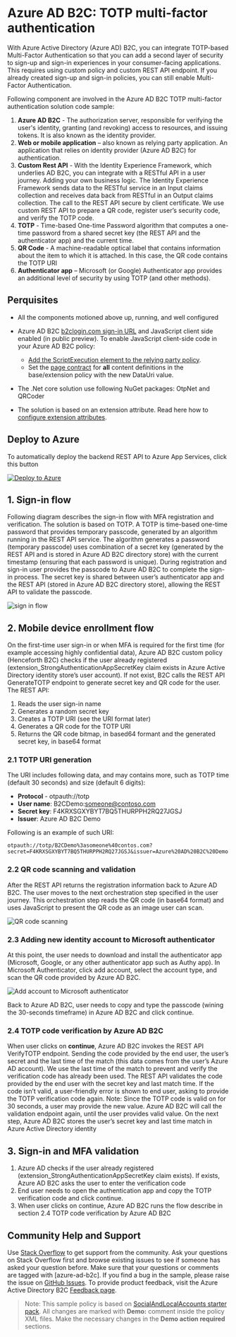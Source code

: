 # Azure AD B2C: TOTP multi-factor authentication

With Azure Active Directory (Azure AD) B2C, you can integrate TOTP-based Multi-Factor Authentication so that you can add a second layer of security to sign-up and sign-in experiences in your consumer-facing applications. This requires using custom policy and custom REST API endpoint. If you already created sign-up and sign-in policies, you can still enable Multi-Factor Authentication.

Following component are involved in the Azure AD B2C TOTP multi-factor authentication solution code sample:
1.	**Azure AD B2C** - The authorization server, responsible for verifying the user's identity, granting (and revoking) access to resources, and issuing tokens. It is also known as the identity provider. 
1.	**Web or mobile application** – also known as relying party application. An application that relies on identity provider (Azure AD B2C) for authentication. 
1.	**Custom Rest API** - With the Identity Experience Framework, which underlies AD B2C, you can integrate with a RESTful API in a user journey. Adding your own business logic. The Identity Experience Framework sends data to the RESTful service in an Input claims collection and receives data back from RESTful in an Output claims collection. The call to the REST API secure by client certificate. We use custom REST API to prepare a QR code, register user’s security code, and verify the TOTP code.
1.	**TOTP** - Time-based One-time Password algorithm that computes a one-time password from a shared secret key (the REST API and the authenticator app) and the current time.
1.	**QR Code** - A machine-readable optical label that contains information about the item to which it is attached. In this case, the QR code contains the TOTP URI
1.	**Authenticator app** – Microsoft (or Google) Authenticator app provides an additional level of security by using TOTP (and other methods).

## Perquisites
- All the components motioned above up, running, and well configured

- Azure AD B2C [b2clogin.com sign-in URL](https://docs.microsoft.com/en-us/azure/active-directory-b2c/b2clogin) and JavaScript client side enabled (in public preview). To enable JavaScript client-side code in your Azure AD B2C policy:
    - [Add the ScriptExecution element to the relying party policy](https://docs.microsoft.com/en-us/azure/active-directory-b2c/javascript-samples).
    - Set the [page contract](https://docs.microsoft.com/en-us/azure/active-directory-b2c/page-contract) for **all** content definitions in the base/extension policy with the new DataUri value. 
 
- The .Net core solution use following NuGet packages: OtpNet
and	QRCoder 

- The solution is based on an extension attribute. Read here how to [configure extension attributes](https://docs.microsoft.com/en-us/azure/active-directory-b2c/active-directory-b2c-create-custom-attributes-profile-edit-custom). 

## Deploy to Azure
To automatically deploy the backend REST API to Azure App Services, click this button

[![Deploy to Azure](http://azuredeploy.net/deploybutton.png)](https://azuredeploy.net/https://github.com/desokey/samples/edit/master/policies/custom-mfa-totp/ARMTemplates/)

## 1. Sign-in flow
Following diagram describes the sign-in flow with MFA registration and verification. The solution is based on TOTP. A TOTP is time-based one-time password that provides temporary passcode, generated by an algorithm running in the REST API service. The algorithm generates a password (temporary passcode) uses combination of a secret key (generated by the REST API and is stored in Azure AD B2C directory store) with the current timestamp (ensuring that each password is unique).  During registration and sign-in user provides the passcode to Azure AD B2C to complete the sign-in process. The secret key is shared between user’s authenticator app and the REST API (stored in Azure AD B2C directory store), allowing the REST API to validate the passcode.

 ![sign in flow](media/flow.png)

## 2. Mobile device enrollment flow
On the first-time user sign-in or when MFA is required for the first time (for example accessing highly confidential data), Azure AD B2C custom policy (Henceforth B2C) checks if the user already registered (extension_StrongAuthenticationAppSecretKey claim exists in Azure Active Directory identity store’s user account). If not exist, B2C calls the REST API GenerateTOTP endpoint to generate secret key and QR code for the user. The REST API:
1.	Reads the user sign-in name
2.	Generates a random secret key
3.	Creates a TOTP URI (see the URI format later)
4.	Generates a QR code for the TOTP URI
5.	Returns the QR code bitmap, in based64 formant and the generated secret key, in base64 format

### 2.1 TOTP URI generation
The URI includes following data, and may contains more, such as TOTP time (default 30 seconds) and size (default 6 digits):
- **Protocol** - otpauth://totp
- **User name**: B2CDemo:someone@contoso.com
- **Secret key**:  F4KRXSGXYBYT7BQ5THURPPH2RQ27JGSJ
- **Issuer**: Azure AD B2C Demo

Following is an example of such URI: 
```
otpauth://totp/B2CDemo%3asomeone%40contos.com?secret=F4KRXSGXYBYT7BQ5THURPPH2RQ27JGSJ&issuer=Azure%20AD%20B2C%20Demo
```

### 2.2 QR code scanning and validation
After the REST API returns the registration information back to Azure AD B2C. The user moves to the next orchestration step specified in the user journey. This orchestration step reads the QR code (in base64 format) and uses JavaScript to present the QR code as an image user can scan.

![QR code scanning](media/enroll.png)

### 2.3 Adding new identity account to Microsoft authenticator
At this point, the user needs to download and install the authenticator app (Microsoft, Google, or any other authenticator app such as Authy app). In Microsoft Authenticator, click add account, select the account type, and scan the QR code provided by Azure AD B2C.

![Add account to Microsoft authenticator](media/add-account.png)

Back to Azure AD B2C, user needs to copy and type the passcode (wining the 30-seconds timeframe) in Azure AD B2C and click continue.

### 2.4 TOTP code verification by Azure AD B2C
When user clicks on **continue**, Azure AD B2C invokes the REST API VerifyTOTP endpoint. Sending the code provided by the end user, the user’s secret and the last time of the match (this data comes from the user’s Azure AD account). We use the last time of the match to prevent and verify the verification code has already been used. The REST API validates the code provided by the end user with the secret key and last match time.
If the code isn’t valid, a user-friendly error is shown to end user, asking to provide the TOTP verification code again. Note: Since the TOTP code is valid on for 30 seconds, a user may provide the new value. Azure AD B2C will call the validation endpoint again, until the user provides valid value.
On the next step, Azure AD B2C stores the user’s secret key and last time match in Azure Active Directory identity 

## 3. Sign-in and MFA validation
1. Azure AD checks if the user already registered (extension_StrongAuthenticationAppSecretKey claim exists). If exists, Azure AD B2C asks the user to enter the verification code
1. End user needs to open the authentication app and copy the TOTP verification code and click continue.
1. When user clicks on continue, Azure AD B2C runs the flow describe in section 2.4 TOTP code verification by Azure AD B2C

## Community Help and Support
Use [Stack Overflow](https://stackoverflow.com/questions/tagged/azure-ad-b2c) to get support from the community. Ask your questions on Stack Overflow first and browse existing issues to see if someone has asked your question before. Make sure that your questions or comments are tagged with [azure-ad-b2c].
If you find a bug in the sample, please raise the issue on [GitHub Issues](https://github.com/azure-ad-b2c/samples/issues).
To provide product feedback, visit the Azure Active Directory B2C [Feedback page](https://feedback.azure.com/forums/169401-azure-active-directory?category_id=160596).

> Note:  This sample policy is based on [SocialAndLocalAccounts starter pack](https://github.com/Azure-Samples/active-directory-b2c-custom-policy-starterpack/tree/master/SocialAndLocalAccounts). All changes are marked with **Demo:** comment inside the policy XML files. Make the necessary changes in the **Demo action required** sections.
